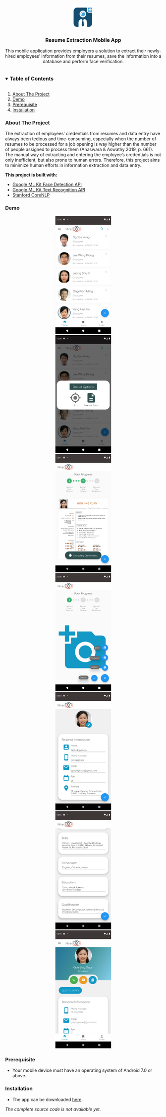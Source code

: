 <p align="center">
  <a href="https://github.com/JieYing-99/Resume-Extraction-Mobile-App">
    <img src="images/logo.png" alt="Logo" width="80" height="80">
  </a>

  <h3 align="center">Resume Extraction Mobile App</h3>

  <p align="center">
    This mobile application provides employers a solution to extract their newly-hired employees’ information from their resumes, save the information into a database and perform face verification.
  </p>
</p>

<details open="open">
  <summary><h3 style="display: inline-block">Table of Contents</h3></summary>
  <ol>
    <li>
      <a href="#about-the-project">About The Project</a>
    </li>
    <li>
      <a href="#demo">Demo</a>
    </li>
    <li>
      <a href="#prerequisite">Prerequisite</a>
    </li>
    <li>
      <a href="#setup">Installation</a>
    </li>
  </ol>
</details>


<h3 id="about-the-project">About The Project</h3>

The extraction of employees’ credentials from resumes and data entry have always been
tedious and time-consuming, especially when the number of resumes to be processed for a job
opening is way higher than the number of people assigned to process them (Anaswara &
Aswathy 2019, p. 661). The manual way of extracting and entering the employee’s credentials
is not only inefficient, but also prone to human errors. 
Therefore, this project aims to minimize human efforts in information extraction and data entry.

<b>This project is built with:</b>
<br>
* [Google ML Kit Face Detection API](https://developers.google.com/ml-kit/vision/face-detection)
* [Google ML Kit Text Recognition API](https://developers.google.com/ml-kit/vision/text-recognition)
* [Stanford CoreNLP](https://stanfordnlp.github.io/CoreNLP/)


<h3 id="demo">Demo</h3>
<div align="center"><img src="images/demo1.png" alt="demo1" width="180" height="380"></div>
<div align="center"><img src="images/demo2.png" alt="demo2" width="180" height="380"></div>
<div align="center"><img src="images/demo3.png" alt="demo3" width="180" height="380"></div>
<div align="center"><img src="images/demo4.png" alt="demo4" width="180" height="380"></div>
<div align="center"><img src="images/demo5.png" alt="demo5" width="180" height="380"></div>
<div align="center"><img src="images/demo6.png" alt="demo6" width="180" height="380"></div>
<div align="center"><img src="images/demo7.png" alt="demo7" width="180" height="380"></div>


<h3 id="prerequisite">Prerequisite</h3>
<ul>
    <li>
      Your mobile device must have an operating system of Android 7.0 or above.
    </li>
</ul>

<h3 id="setup">Installation</h3>
<ul>
    <li>
      The app can be downloaded <a href="https://drive.google.com/file/d/1-UBJwG-iddrUYJ0n-bolY9n5rebUcUbI/view?usp=sharing">here</a>.
    </li>
</ul>
<i>The complete source code is not available yet.</i>
